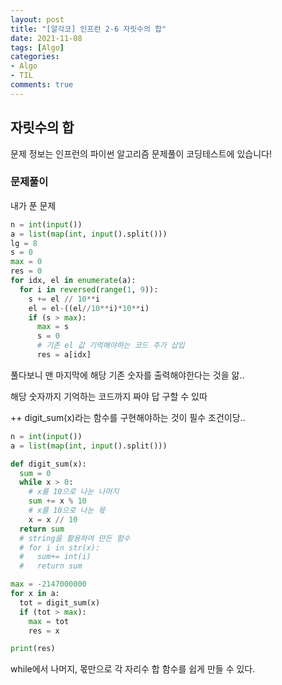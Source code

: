 ```yaml
---
layout: post
title: "[알각코] 인프런 2-6 자릿수의 합"
date: 2021-11-08
tags: [Algo]
categories:
- Algo
- TIL
comments: true
---
```


## 자릿수의 합

문제 정보는 인프런의 파이썬 알고리즘 문제풀이 코딩테스트에 있습니다!

### 문제풀이


내가 푼 문제

```python
n = int(input())
a = list(map(int, input().split()))
lg = 8
s = 0
max = 0
res = 0
for idx, el in enumerate(a):
  for i in reversed(range(1, 9)):
    s += el // 10**i
    el = el-((el//10**i)*10**i)
    if (s > max):
      max = s
      s = 0
      # 기존 el 값 기억해야하는 코드 추가 삽입
      res = a[idx]
```

풀다보니 맨 마지막에 해당 기존 숫자를 출력해야한다는 것을 앎..

해당 숫자까지 기억하는 코드까지 짜야 답 구할 수 있따

++ digit_sum(x)라는 함수를 구현해야하는 것이 필수 조건이당..


```python
n = int(input())
a = list(map(int, input().split()))

def digit_sum(x):
  sum = 0
  while x > 0:
    # x를 10으로 나눈 나머지
    sum += x % 10
    # x를 10으로 나눈 몫
    x = x // 10
  return sum
  # string을 활용하여 만든 함수
  # for i in str(x):
  #   sum+= int(i)
  #   return sum

max = -2147000000
for x in a:
  tot = digit_sum(x)
  if (tot > max):
    max = tot
    res = x

print(res)
```

while에서 나머지, 몫만으로 각 자리수 합 함수를 쉽게 만들 수 있다.

